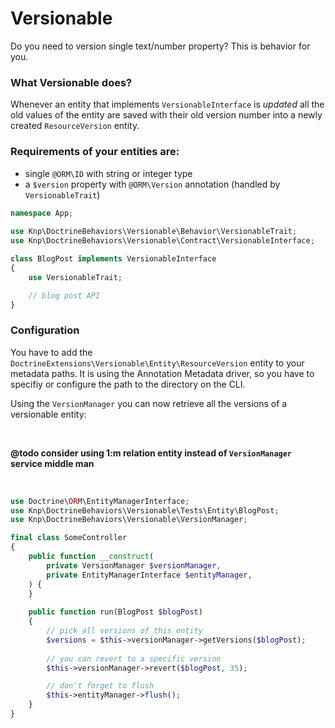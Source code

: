# Versionable

Do you need to version single text/number property? This is behavior for you.

### What Versionable does?

Whenever an entity that implements `VersionableInterface` is *updated* all the old values of the entity are saved with their old version number into a newly created `ResourceVersion` entity.

### Requirements of your entities are:

* single `@ORM\ID` with string or integer type
* a `$version` property with `@ORM\Version` annotation (handled by `VersionableTrait`)

```php
namespace App;
    
use Knp\DoctrineBehaviors\Versionable\Behavior\VersionableTrait;
use Knp\DoctrineBehaviors\Versionable\Contract\VersionableInterface;

class BlogPost implements VersionableInterface
{
    use VersionableTrait;

    // blog post API
}
```

### Configuration

You have to add the `DoctrineExtensions\Versionable\Entity\ResourceVersion` entity to your metadata paths.
It is using the Annotation Metadata driver, so you have to specifiy or configure the path to the directory on the CLI.

Using the `VersionManager` you can now retrieve all the versions of a versionable entity:

<br>

**@todo consider using 1:m relation entity instead of `VersionManager` service middle man**

<br>

```php
use Doctrine\ORM\EntityManagerInterface;
use Knp\DoctrineBehaviors\Versionable\Tests\Entity\BlogPost;
use Knp\DoctrineBehaviors\Versionable\VersionManager;

final class SomeController
{
    public function __construct(
        private VersionManager $versionManager,
        private EntityManagerInterface $entityManager,
    ) {
    }
    
    public function run(BlogPost $blogPost)
    {
        // pick all versions of this entity    
        $versions = $this->versionManager->getVersions($blogPost);
    
        // you can revert to a specific version 
        $this->versionManager->revert($blogPost, 35);

        // don't forget to flush
        $this->entityManager->flush();
    }
}
```
